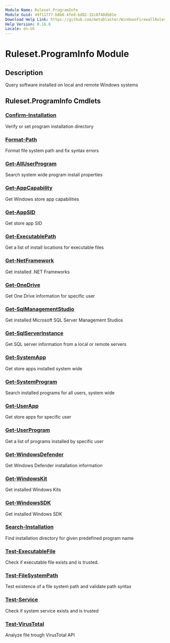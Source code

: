 ```yaml
---
Module Name: Ruleset.ProgramInfo
Module Guid: 49f11777-b8b6-4fed-bd82-32c8f48db81e
Download Help Link: https://github.com/metablaster/WindowsFirewallRuleset/tree/master/Config/HelpContent/0.16.0
Help Version: 0.16.0
Locale: en-US
---
```


# Ruleset.ProgramInfo Module

## Description

Query software installed on local and remote Windows systems

## Ruleset.ProgramInfo Cmdlets

### [Confirm-Installation](Confirm-Installation.md)

Verify or set program installation directory

### [Format-Path](Format-Path.md)

Format file system path and fix syntax errors

### [Get-AllUserProgram](Get-AllUserProgram.md)

Search system wide program install properties

### [Get-AppCapability](Get-AppCapability.md)

Get Windows store app capabilities

### [Get-AppSID](Get-AppSID.md)

Get store app SID

### [Get-ExecutablePath](Get-ExecutablePath.md)

Get a list of install locations for executable files

### [Get-NetFramework](Get-NetFramework.md)

Get installed .NET Frameworks

### [Get-OneDrive](Get-OneDrive.md)

Get One Drive information for specific user

### [Get-SqlManagementStudio](Get-SqlManagementStudio.md)

Get installed Microsoft SQL Server Management Studios

### [Get-SqlServerInstance](Get-SqlServerInstance.md)

Get SQL server information from a local or remote servers

### [Get-SystemApp](Get-SystemApp.md)

Get store apps installed system wide

### [Get-SystemProgram](Get-SystemProgram.md)

Search installed programs for all users, system wide

### [Get-UserApp](Get-UserApp.md)

Get store apps for specific user

### [Get-UserProgram](Get-UserProgram.md)

Get a list of programs installed by specific user

### [Get-WindowsDefender](Get-WindowsDefender.md)

Get Windows Defender installation information

### [Get-WindowsKit](Get-WindowsKit.md)

Get installed Windows Kits

### [Get-WindowsSDK](Get-WindowsSDK.md)

Get installed Windows SDK

### [Search-Installation](Search-Installation.md)

Find installation directory for given predefined program name

### [Test-ExecutableFile](Test-ExecutableFile.md)

Check if executable file exists and is trusted.

### [Test-FileSystemPath](Test-FileSystemPath.md)

Test existence of a file system path and validate path syntax

### [Test-Service](Test-Service.md)

Check if system service exists and is trusted

### [Test-VirusTotal](Test-VirusTotal.md)

Analyze file trough VirusTotal API
